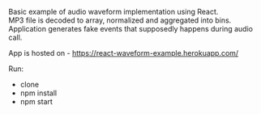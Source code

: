 Basic example of audio waveform implementation using React.  
MP3 file is decoded to array, normalized and aggregated into bins.  
Application generates fake events that supposedly happens during audio call.

App is hosted on - https://react-waveform-example.herokuapp.com/

Run:
- clone
- npm install
- npm start
